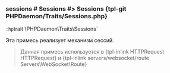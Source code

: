 ### sessions # Sessions #> Sessions {tpl-git PHPDaemon/Traits/Sessions.php}

`:hp`trait \PHPDaemon\Traits\Sessions`

Эта примесь реализует механизм сессий.

> Данная примесь используется в {tpl-inlink HTTPRequest HTTPRequest} и {tpl-inlink servers/websocket/route Servers\WebSocket\Route}